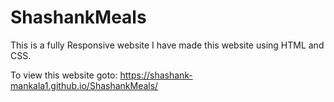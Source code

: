 # ShashankMeals
This is a fully Responsive website
I have made this website using HTML and CSS.

To view this website goto: https://shashank-mankala1.github.io/ShashankMeals/
